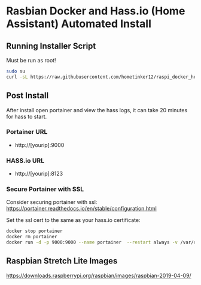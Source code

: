 # Rasbian Docker and Hass.io (Home Assistant) Automated Install


## Running Installer Script
Must be run as root!
```bash
sudo su
curl -sL https://raw.githubusercontent.com/hometinker12/raspi_docker_homeassistant/master/initialsetup_install.sh | bash -s
```

## Post Install
After install open portainer and view the hass logs, it can take 20 minutes for hass to start.
### Portainer URL
  * http://[yourip]:9000
### HASS.io URL
  * http://[yourip]:8123
### Secure Portainer with SSL
Consider securing portainer with ssl: https://portainer.readthedocs.io/en/stable/configuration.html

Set the ssl cert to the same as your hass.io certificate:
```bash
docker stop portainer
docker rm portainer
docker run -d -p 9000:9000 --name portainer  --restart always -v /var/run/docker.sock:/var/run/docker.sock -v /usr/share/portainer:/data portainer/portainer --ssl true --sslcert /usr/share/hassio/ssl/hassio.crt --sslkey /usr/share/hassio/ssl/hassio.key
```

## Raspbian Stretch Lite Images
https://downloads.raspberrypi.org/raspbian/images/raspbian-2019-04-09/
